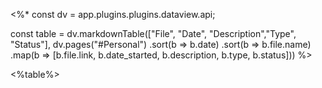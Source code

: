 <%*
const dv = app.plugins.plugins.dataview.api;

const table = dv.markdownTable(["File", "Date", "Description","Type", "Status"], dv.pages("#Personal")
		.sort(b => b.date)
		.sort(b => b.file.name)
		.map(b => [b.file.link, b.date_started, b.description, b.type, b.status]))
%>

<%table%>